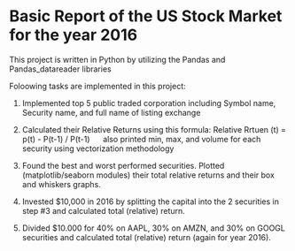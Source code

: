 # Basic Report of the US Stock Market for the year 2016

This project is written in Python by utilizing the Pandas and Pandas_datareader libraries

Foloowing tasks are implemented in this project:

1. Implemented top 5 public traded corporation including Symbol name, Security name, and full name of listing exchange

2. Calculated their Relative Returns using this formula:  Relative Rrtuen (t) = p(t) - P(t-1) / P(t-1)     
   also printed  min, max, and volume for each security using vectorization methodology

3. Found the best and worst performed securities. Plotted (matplotlib/seaborn modules) their total relative returns and their box and          whiskers graphs.

4. Invested $10,000 in 2016 by splitting the capital into the 2 securities in step #3 and calculated total (relative) return.

5. Divided $10.000 for 40% on AAPL, 30% on AMZN, and 30% on GOOGL securities and calculated total (relative) return (again for year 2016).
